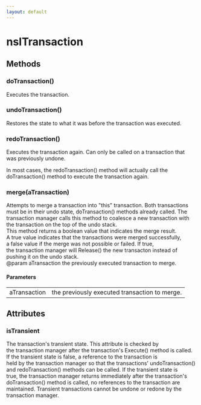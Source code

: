 ```yaml
---
layout: default
---
```


# nsITransaction #

## Methods ##

### doTransaction() ###
  
Executes the transaction.  
  

### undoTransaction() ###
  
Restores the state to what it was before the transaction was executed.  
  

### redoTransaction() ###
  
Executes the transaction again. Can only be called on a transaction that  
was previously undone.  
<P>  
In most cases, the redoTransaction() method will actually call the  
doTransaction() method to execute the transaction again.  
  

### merge(aTransaction) ###
  
Attempts to merge a transaction into "this" transaction. Both transactions  
must be in their undo state, doTransaction() methods already called. The  
transaction manager calls this method to coalesce a new transaction with  
the transaction on the top of the undo stack.  
This method returns a boolean value that indicates the merge result.  
A true value indicates that the transactions were merged successfully,  
a false value if the merge was not possible or failed. If true,  
the transaction manager will Release() the new transacton instead of  
pushing it on the undo stack.  
@param aTransaction the previously executed transaction to merge.  
  

#### Parameters ####

<table>

<tr>
<td>aTransaction</td>
<td>the previously executed transaction to merge.  
</td>
</tr>

</table>

## Attributes ##

### isTransient ###
  
The transaction's transient state. This attribute is checked by  
the transaction manager after the transaction's Execute() method is called.  
If the transient state is false, a reference to the transaction is  
held by the transaction manager so that the transactions' undoTransaction()  
and redoTransaction() methods can be called. If the transient state is  
true, the transaction manager returns immediately after the transaction's  
doTransaction() method is called, no references to the transaction are  
maintained. Transient transactions cannot be undone or redone by the  
transaction manager.  
  
